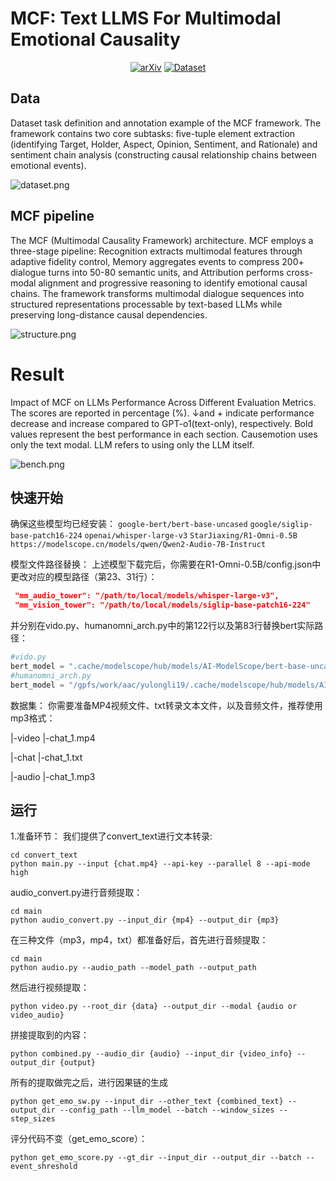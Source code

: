 # MCF: Text LLMS For Multimodal Emotional Causality

<div align="center">

[![arXiv](https://img.shields.io/badge/📚%20Arxiv-Coming%20soon-ff0000)](#)
[![Dataset](https://img.shields.io/badge/🤗%20Dataset-MCF-blueviolet)](https://modelscope.cn/datasets/zRzRzRzRzRzRzR/MCF)
</div>

## Data

Dataset task definition and annotation example of the MCF framework. The framework contains two core subtasks:
five-tuple
element extraction (identifying Target, Holder, Aspect, Opinion, Sentiment, and Rationale) and sentiment chain
analysis (constructing causal
relationship chains between emotional events).

![dataset.png](resources/dataset.png)

## MCF pipeline

The MCF (Multimodal Causality Framework) architecture. MCF employs a three-stage pipeline: Recognition extracts
multimodal features through adaptive fidelity control, Memory aggregates events to compress 200+ dialogue turns into 50-80 semantic
units, and Attribution performs cross-modal alignment and progressive reasoning to identify emotional causal chains. The framework
transforms multimodal dialogue sequences into structured representations processable by text-based LLMs while preserving long-distance causal
dependencies.

![structure.png](resources/structure.png)

# Result

Impact of MCF on LLMs Performance Across Different Evaluation Metrics. The scores are reported in percentage (%). ↓and +
indicate performance decrease and increase compared to GPT-o1(text-only), respectively. Bold values represent the best
performance in each
section. Causemotion uses only the text modal. LLM refers to using only the LLM itself.

![bench.png](resources/bench.png)

## 快速开始

确保这些模型均已经安装：
`google-bert/bert-base-uncased`
`google/siglip-base-patch16-224`
`openai/whisper-large-v3`
`StarJiaxing/R1-Omni-0.5B`
`https://modelscope.cn/models/qwen/Qwen2-Audio-7B-Instruct`

模型文件路径替换：
上述模型下载完后，你需要在R1-Omni-0.5B/config.json中更改对应的模型路径（第23、31行）：
```json
 "mm_audio_tower": "/path/to/local/models/whisper-large-v3",
 "mm_vision_tower": "/path/to/local/models/siglip-base-patch16-224"
```
并分别在vido.py、humanomni_arch.py中的第122行以及第83行替换bert实际路径：
```python
#vido.py
bert_model = ".cache/modelscope/hub/models/AI-ModelScope/bert-base-uncased" #替换为你的实际路径
#humanomni_arch.py
bert_model = "/gpfs/work/aac/yulongli19/.cache/modelscope/hub/models/AI-ModelScope/bert-base-uncased" #替换为你的bert模型路径
 ```

数据集：
你需要准备MP4视频文件、txt转录文本文件，以及音频文件，推荐使用mp3格式：

|-video
    |-chat_1.mp4

|-chat
    |-chat_1.txt

|-audio
    |-chat_1.mp3


## 运行
1.准备环节：
我们提供了convert_text进行文本转录:
```shell
cd convert_text
python main.py --input {chat.mp4} --api-key --parallel 8 --api-mode high
```
audio_convert.py进行音频提取：
```shell
cd main
python audio_convert.py --input_dir {mp4} --output_dir {mp3}
```
在三种文件（mp3，mp4，txt）都准备好后，首先进行音频提取：
```shell
cd main
python audio.py --audio_path --model_path --output_path
```
然后进行视频提取：
```shell
python video.py --root_dir {data} --output_dir --modal {audio or video_audio}
```
拼接提取到的内容：
```shell
python combined.py --audio_dir {audio} --input_dir {video_info} --output_dir {output} 
```
所有的提取做完之后，进行因果链的生成
```shell
python get_emo_sw.py --input_dir --other_text {combined_text} --output_dir --config_path --llm_model --batch --window_sizes --step_sizes
```
评分代码不变（get_emo_score）：
```shell
python get_emo_score.py --gt_dir --input_dir --output_dir --batch --event_shreshold
```